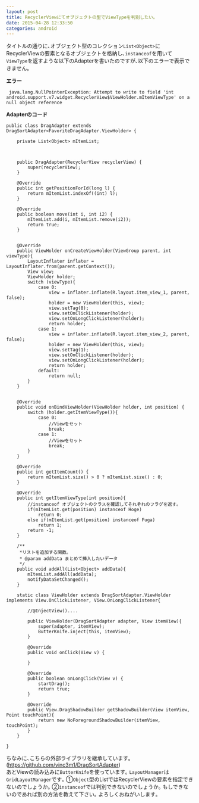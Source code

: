 ```yaml
---
layout: post
title: RecyclerViewにてオブジェクトの型でViewTypeを判別したい｡
date: 2015-04-28 12:33:50
categories: android
---
```

<p>タイトルの通りに､オブジェクト型のコレクション<code>List&lt;Object&gt;</code>にRecyclerViewの要素となるオブジェクトを格納し､<code>instanceof</code>を用いて<code>ViewType</code>を返すような以下のAdapterを書いたのですが､以下のエラーで表示できません｡</p>

<p><strong>エラー</strong></p>

<pre><code> java.lang.NullPointerException: Attempt to write to field 'int android.support.v7.widget.RecyclerView$ViewHolder.mItemViewType' on a null object reference
</code></pre>

<p><strong>Adapterのコード</strong></p>



<pre class="lang-html prettyprint-override"><code>public class DragAdapter extends DragSortAdapter&lt;FavoriteDragAdapter.ViewHolder&gt; {

    private List&lt;Object&gt; mItemList;



    public DragAdapter(RecyclerView recyclerView) {
        super(recyclerView);
    }

    @Override
    public int getPositionForId(long l) {
        return mItemList.indexOf((int) l);
    }

    @Override
    public boolean move(int i, int i2) {
        mItemList.add(i, mItemList.remove(i2));
        return true;
    }


    @Override
    public ViewHolder onCreateViewHolder(ViewGroup parent, int viewType){
        LayoutInflater inflater = LayoutInflater.from(parent.getContext());
        View view;
        ViewHolder holder;
        switch (viewType){
            case 0:
                view = inflater.inflate(R.layout.item_view_1, parent, false);
                holder = new ViewHolder(this, view);
                view.setTag(0);
                view.setOnClickListener(holder);
                view.setOnLongClickListener(holder);
                return holder;
            case 1:
                view = inflater.inflate(R.layout.item_view_2, parent, false);
                holder = new ViewHolder(this, view);
                view.setTag(1);
                view.setOnClickListener(holder);
                view.setOnLongClickListener(holder);
                return holder;
            default:
                return null;
        }
    }


    @Override
    public void onBindViewHolder(ViewHolder holder, int position) {
        switch (holder.getItemViewType()){
            case 0:
                //Viewをセット
                break;
            case 1:
                //Viewをセット
                break;
        }
    }

    @Override
    public int getItemCount() {
        return mItemList.size() &gt; 0 ? mItemList.size() : 0;
    }

    @Override
    public int getItemViewType(int position){
        //instanceof オブジェクトのクラスを確認してそれぞれのフラグを返す｡
        if(mItemList.get(position) instanceof Hoge)
            return 0;
        else if(mItemList.get(position) instanceof Fuga)
            return 1;
        return -1;
    }

    /**
     *リストを追加する関数｡
     * @param addData まとめて挿入したいデータ
     */
    public void addAll(List&lt;Object&gt; addData){
        mItemList.addAll(addData);
        notifyDataSetChanged();
    }

    static class ViewHolder extends DragSortAdapter.ViewHolder implements View.OnClickListener, View.OnLongClickListener{

        //@InjectView()....

        public ViewHolder(DragSortAdapter adapter, View itemView){
            super(adapter, itemView);
            ButterKnife.inject(this, itemView);
        }

        @Override
        public void onClick(View v) {

        }

        @Override
        public boolean onLongClick(View v) {
            startDrag();
            return true;
        }

        @Override
        public View.DragShadowBuilder getShadowBuilder(View itemView, Point touchPoint){
            return new NoForegroundShadowBuilder(itemView, touchPoint);
        }
    }

}
</code></pre>

<p>ちなみに､こちらの外部ライブラリを継承しています｡(<a href="https://github.com/vinc3m1/DragSortAdapter" rel="nofollow">https://github.com/vinc3m1/DragSortAdapter</a>)<br>
あとViewの読み込みに<code>ButterKnife</code>を使っています｡ <code>LayoutManager</code>は<code>GridLayoutManager</code>です｡ ①<code>Object</code>型のListではRecyclerViewの要素を指定できないのでしょうか｡ ②<code>instanceof</code>では判別できないのでしょうか｡  もしできないのであれば別の方法を教えて下さい｡  よろしくおねがいします｡</p>

